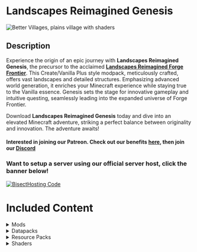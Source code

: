 # Landscapes Reimagined Genesis
![Better Villages, plains village with shaders](https://cdn.modrinth.com/data/MdznSbKA/images/b1ae18183a43f8fe4e0f05b4bc9494ece12bab7c.png)
## Description
Experience the origin of an epic journey with **Landscapes Reimagined Genesis**, the precursor to the acclaimed [**Landscapes Reimagined Forge Frontier**](https://modrinth.com/modpack/landscapes-reimagined-genesis). This Create/Vanilla Plus style modpack, meticulously crafted, offers vast landscapes and detailed structures. Emphasizing advanced world generation, it enriches your Minecraft experience while staying true to the Vanilla essence. Genesis sets the stage for innovative gameplay and intuitive questing, seamlessly leading into the expanded universe of Forge Frontier.

Download **Landscapes Reimagined Genesis** today and dive into an elevated Minecraft adventure, striking a perfect balance between originality and innovation. The adventure awaits!
#### **Interested in joining our Patreon. Check out our benefits [here](https://discord.com/servers/landscapes-reimagined-1097668922737696919), then join our [Discord](https://discord.gg/quenZthXgy)**

### Want to setup a server using our official server host, click the banner below!
[![BisectHosting Code](https://raw.githubusercontent.com/M0nkeyPr0grammer/Landscapes-Reimagined/main/BH_Landscape_Reimagined.png)](https://bisecthosting.com/M0nkeyPr0grammer?r=modrinth)

# Included Content
  <details>
    <summary>Mods</summary>
    <h3>Modrinth</h3>
    <ul>
      <li>
        <a href="https://discord.gg/quenZthXgy">Mod List provided on Discord, under the wiki section</a> - Check here for more information
      </li>
    </ul>
    <h3>Curseforge</h3>
    <ul>
      <li><a href="https://www.curseforge.com/minecraft/mc-mods/item-scroller">Item Scroller</a></li>
      <li><a href="https://www.curseforge.com/minecraft/mc-mods/litematica">Litematica</a></li>
      <li><a href="https://www.curseforge.com/minecraft/mc-mods/lootr-fabric">Lootr</a></li>
      <li><a href="https://www.curseforge.com/minecraft/mc-mods/malilib">MaLiLib</a></li>
      <li><a href="https://www.curseforge.com/minecraft/mc-mods/minihud">Minihud</a></li>
      <li><a href="https://www.curseforge.com/minecraft/mc-mods/tweakeroo">Tweakeroo</a></li>
      <li><a href="https://www.curseforge.com/minecraft/mc-mods/create-chunkloading">Create Chunkloading</a></li>
      <li><a href="https://www.curseforge.com/minecraft/mc-mods/iris-flywheel-compat">Iris Flywheel Compact</a></li>
      <li><a href="https://www.curseforge.com/minecraft/mc-mods/dynamic-view-fabric">Dynamic View[Fabric]</a></li>
    </ul>
  </details>

<details>
  <summary>Datapacks</summary>
  <ul>
    <li><a href="https://modrinth.com/datapack/remove-terralith-intro-message">Remove Terralith Intro Message</a></li>
    <li><a href="https://modrinth.com/datapack/create-structures">Create Structures</a></li>
    <li><a href="https://modrinth.com/datapack/create-renewable-ores">Create Renewable Ores</a></li>
        <li><a href="https://modrinth.com/datapack/repurposed-structures-better-desert-temples-compat">Repurposed Structures (Better Desert Temples Compat)</a></li>
        <li><a href="https://modrinth.com/datapack/repurposed-structures-better-strongholds-compat">Repurposed Structures (Better Strongholds Compat)</a></li>
        <li><a href="https://modrinth.com/datapack/repurposed-structures-better-ocean-monuments-compat">Repurposed Structures (Better Ocean Monuments Compat)</a></li>
        <li><a href="https://modrinth.com/datapack/repurposed-structures-better-dungeons-compat">Repurposed Structures (Better Dungeons Compat)</a></li>
        <li><a href="https://modrinth.com/datapack/repurposed-structures-better-witch-huts-compat">Repurposed Structures (Better Witch Huts Compat)</a></li>
        <li><a href="https://modrinth.com/datapack/repurposed-structures-friends-and-foes-compat">Repurposed Structures (Friends and Foes Compat)</a></li>
        <li><a href="https://modrinth.com/datapack/repurposed-structures-bountiful-compat">Repurposed Structures (Bountiful Compat)</a></li>
        <li><a href="https://modrinth.com/datapack/repurposed-structures-villagerplus-compat">Repurposed Structures (VillagerPlus Compat)</a></li>
        <li><a href="https://modrinth.com/datapack/repurposed-structures-farmers-delight-compat">Repurposed Structures (Farmer's Delight Compat)</a></li>
  </ul>
</details>

<details>
  <summary>Resource Packs</summary>
  <ul>
    <li><a href="https://modrinth.com/resourcepack/reinforced-barrels-retextured">Reinforced Barrels Retextured</a></li>
    <li><a href="https://modrinth.com/resourcepack/reinforced-chests-retextured">Reinforced Chests Retextured</a></li>
    <li><a href="https://modrinth.com/resourcepack/incendium-optional-resourcepack">Incendium Optional Resourcepack</a></li>
        <li><a href="https://www.curseforge.com/minecraft/texture-packs/create-simple-storage">Tom's Create Storage</a></li>
        <li><a href="https://www.curseforge.com/minecraft/texture-packs/create-immersive-aircrafts-resource-pack">Create Immersive Aircrafts</a></li>
        <li><a href="https://www.curseforge.com/minecraft/texture-packs/lootrchestretexture-for-create">LootrChestRetexture for Create!</a></li>
  </ul>
</details>

<details>
  <summary>Shaders</summary>
  <ul>
    <li><a href="https://modrinth.com/shader/complementary-reimagined">Complementary Reimagined</a></li>
    <li><a href="https://modrinth.com/shader/complementary-unbound">Complementary Reimagined Unbound</a></li>
  </ul>
</details>

